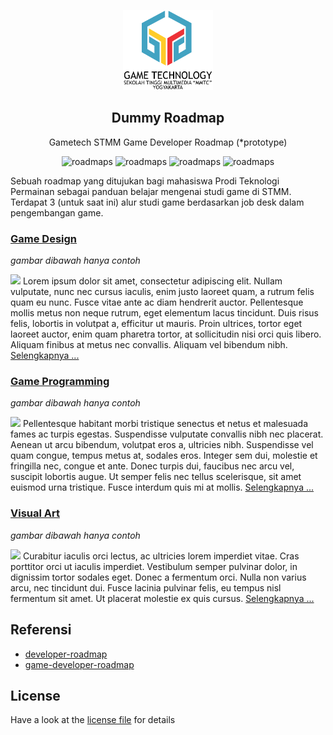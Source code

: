 <p align="center">
  <img src="./img/gt-logo.png" height="128">
  <h2 align="center">Dummy Roadmap</h2>
  <p align="center">Gametech STMM Game Developer Roadmap (*prototype)<p>
  <p align="center">
    <img src="https://img.shields.io/github/license/wewnumam/gtstmm-gamedev-roadmap?style=for-the-badge" alt="roadmaps" />
    <img src=" https://img.shields.io/youtube/channel/views/UC2MC0Ly4XzJeeZwaQnttPhA?label=Youtube%20views&style=for-the-badge" alt="roadmaps" />
    <img src="https://dcbadge.vercel.app/api/server/eGq2SdwBJP" alt="roadmaps"/>
    <img src="https://img.shields.io/discord/342382056158003200?style=for-the-badge" alt="roadmaps"/>
  </p>
</p>

Sebuah roadmap yang ditujukan bagi mahasiswa Prodi Teknologi Permainan sebagai panduan belajar mengenai studi game di STMM. Terdapat 3 (untuk saat ini) alur studi game berdasarkan job desk dalam pengembangan game.

### [Game Design](./game-design.md)
*gambar dibawah hanya contoh*

![](https://eu-images.contentstack.com/v3/assets/blt95b381df7c12c15d/blt07d76a40da76c7bb/611f792da6b36d3e6e0f26da/image002.jpg?width=828&quality=80&format=webply&disable=upscale)
Lorem ipsum dolor sit amet, consectetur adipiscing elit. Nullam vulputate, nunc nec cursus iaculis, enim justo laoreet quam, a rutrum felis quam eu nunc. Fusce vitae ante ac diam hendrerit auctor. Pellentesque mollis metus non neque rutrum, eget elementum lacus tincidunt. Duis risus felis, lobortis in volutpat a, efficitur ut mauris. Proin ultrices, tortor eget laoreet auctor, enim quam pharetra tortor, at sollicitudin nisi orci quis libero. Aliquam finibus at metus nec convallis. Aliquam vel bibendum nibh. [Selengkapnya ...](./game-design.md)

### [Game Programming](./game-programming.md)
*gambar dibawah hanya contoh*

![](https://raw.githubusercontent.com/utilForever/game-developer-roadmap/main/img/client.png)
Pellentesque habitant morbi tristique senectus et netus et malesuada fames ac turpis egestas. Suspendisse vulputate convallis nibh nec placerat. Aenean ut arcu bibendum, volutpat eros a, ultricies nibh. Suspendisse vel quam congue, tempus metus at, sodales eros. Integer sem dui, molestie et fringilla nec, congue et ante. Donec turpis dui, faucibus nec arcu vel, suscipit lobortis augue. Ut semper felis nec tellus scelerisque, sit amet euismod urna tristique. Fusce interdum quis mi at mollis. [Selengkapnya ...](./game-programming.md)

### [Visual Art](./visual-art.md)
*gambar dibawah hanya contoh*

![](https://roadmap.sh/roadmaps/devops.png)
Curabitur iaculis orci lectus, ac ultricies lorem imperdiet vitae. Cras porttitor orci ut iaculis imperdiet. Vestibulum semper pulvinar dolor, in dignissim tortor sodales eget. Donec a fermentum orci. Nulla non varius arcu, nec tincidunt dui. Fusce lacinia pulvinar felis, eu tempus nisl fermentum sit amet. Ut placerat molestie ex quis cursus. [Selengkapnya ...](./visual-art.md)

## Referensi
- [developer-roadmap](https://github.com/kamranahmedse/developer-roadmap)
- [game-developer-roadmap](https://github.com/utilForever/game-developer-roadmap)

## License
Have a look at the [license file](./LICENSE) for details